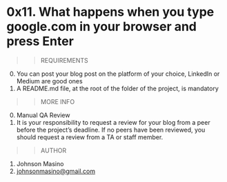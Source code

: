 # 0x11. What happens when you type google.com in your browser and press Enter

>>REQUIREMENTS
0. You can post your blog post on the platform of your choice, LinkedIn or Medium are good ones
1. A README.md file, at the root of the folder of the project, is mandatory

>>MORE INFO
0. Manual QA Review<br>
1. It is your responsibility to request a review for your blog from a peer before the project’s deadline. If no peers have been reviewed, you should request a review from a TA or staff member.

>>AUTHOR
1. Johnson Masino
2. johnsonmasino@gmail.com
